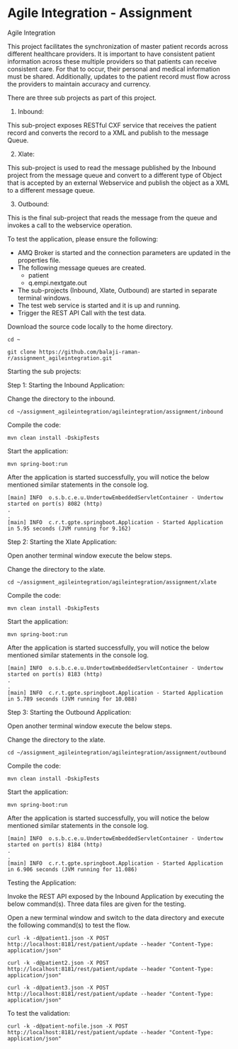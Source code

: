 # Agile Integration - Assignment

Agile Integration

This project facilitates the synchronization of master patient records across different healthcare providers. It is important to have consistent patient information across these multiple providers so that patients can receive consistent care. For that to occur, their personal and medical information must be shared. Additionally, updates to the patient record must flow across the providers to maintain accuracy and currency.

There are three sub projects as part of this project.

1. Inbound:

This sub-project exposes RESTful CXF service that receives the patient record and converts the record to a XML and publish to the message Queue.

2. Xlate:

This sub-project is used to read the message published by the Inbound project from the message queue and convert to a different type of Object that is accepted by an external Webservice and publish the object as a XML to a different message queue.

3. Outbound:

This is the final sub-project that reads the message from the queue and invokes a call to the webservice operation.


To test the application, please ensure the following:

<ul>
  <li>AMQ Broker is started and the connection parameters are updated in the properties file.</li>
  <li>
    The following message queues are created.
    <ul>
      <li>patient</li>
      <li>q.empi.nextgate.out</li>
    </ul>
  </li>
  <li>The sub-projects (Inbound, Xlate, Outbound) are started in separate terminal windows.</li>
  <li>The test web service is started and it is up and running.</li>
  <li>Trigger the REST API Call with the test data.</li>    
</ul>

Download the source code locally to the home directory.

```
cd ~

git clone https://github.com/balaji-raman-r/assignment_agileintegration.git

```

Starting the sub projects:

Step 1: Starting the Inbound Application:

Change the directory to the inbound.

```
cd ~/assignment_agileintegration/agileintegration/assignment/inbound
```
Compile the code:

```
mvn clean install -DskipTests
```
Start the application:

```
mvn spring-boot:run
```

After the application is started successfully, you will notice the below mentioned similar statements in the console log.

```
[main] INFO  o.s.b.c.e.u.UndertowEmbeddedServletContainer - Undertow started on port(s) 8082 (http)
.
.
[main] INFO  c.r.t.gpte.springboot.Application - Started Application in 5.95 seconds (JVM running for 9.162)
```

Step 2: Starting the Xlate Application:

Open another terminal window execute the below steps.

Change the directory to the xlate.

```
cd ~/assignment_agileintegration/agileintegration/assignment/xlate
```
Compile the code:

```
mvn clean install -DskipTests
```
Start the application:

```
mvn spring-boot:run
```

After the application is started successfully, you will notice the below mentioned similar statements in the console log.

```
[main] INFO  o.s.b.c.e.u.UndertowEmbeddedServletContainer - Undertow started on port(s) 8183 (http)
.
.
[main] INFO  c.r.t.gpte.springboot.Application - Started Application in 5.789 seconds (JVM running for 10.088)
```

Step 3: Starting the Outbound Application:

Open another terminal window execute the below steps.

Change the directory to the xlate.

```
cd ~/assignment_agileintegration/agileintegration/assignment/outbound
```
Compile the code:

```
mvn clean install -DskipTests
```
Start the application:

```
mvn spring-boot:run
```

After the application is started successfully, you will notice the below mentioned similar statements in the console log.

```
[main] INFO  o.s.b.c.e.u.UndertowEmbeddedServletContainer - Undertow started on port(s) 8184 (http)
.
.
[main] INFO  c.r.t.gpte.springboot.Application - Started Application in 6.906 seconds (JVM running for 11.086)
```

Testing the Application:

Invoke the REST API exposed by the Inbound Application by executing the below command(s). Three data files are given for the testing.

Open a new terminal window and switch to the data directory and execute the following command(s) to test the flow.

```
curl -k -d@patient1.json -X POST http://localhost:8181/rest/patient/update --header "Content-Type: application/json"

curl -k -d@patient2.json -X POST http://localhost:8181/rest/patient/update --header "Content-Type: application/json"

curl -k -d@patient3.json -X POST http://localhost:8181/rest/patient/update --header "Content-Type: application/json"

```

To test the validation:

```
curl -k -d@patient-nofile.json -X POST http://localhost:8181/rest/patient/update --header "Content-Type: application/json"
```
